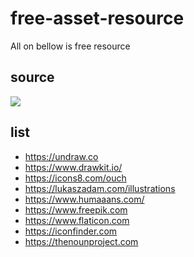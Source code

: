 # free-asset-resource
All on bellow is free resource
## source 
[![](http://img.youtube.com/vi/A1-pyF75Ro4/0.jpg)](http://www.youtube.com/watch?v=A1-pyF75Ro4 "")
## list

 - https://undraw.co
 - https://www.drawkit.io/
 - https://icons8.com/ouch
 - https://lukaszadam.com/illustrations
 - https://www.humaaans.com/
 - https://www.freepik.com
 - https://www.flaticon.com 
 - https://iconfinder.com
 - https://thenounproject.com
